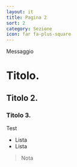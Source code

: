 ```yaml
---
layout: it
title: Pagina 2
sort: 2
category: Sezione
icon: far fa-plus-square
---
```

<p class="message">
   Messaggio
</p>

# Titolo.
## Titolo 2.
### Titolo 3.

Test

- Lista
- Lista

> Nota